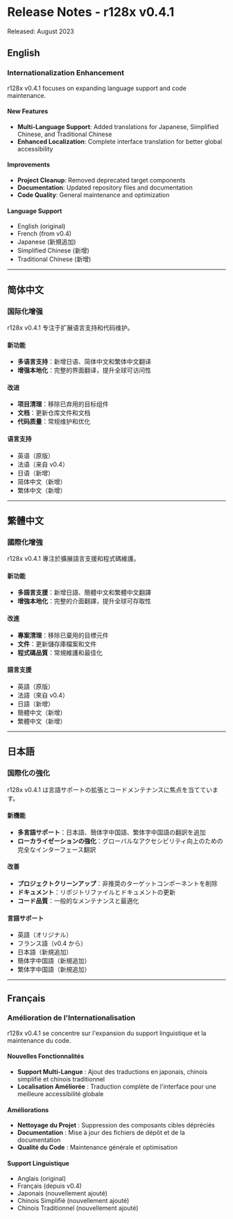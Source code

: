 # Release Notes - r128x v0.4.1

Released: August 2023

## English

### Internationalization Enhancement

r128x v0.4.1 focuses on expanding language support and code maintenance.

#### New Features
- **Multi-Language Support**: Added translations for Japanese, Simplified Chinese, and Traditional Chinese
- **Enhanced Localization**: Complete interface translation for better global accessibility

#### Improvements
- **Project Cleanup**: Removed deprecated target components
- **Documentation**: Updated repository files and documentation
- **Code Quality**: General maintenance and optimization

#### Language Support
- English (original)
- French (from v0.4)
- Japanese (新規追加)
- Simplified Chinese (新增)
- Traditional Chinese (新增)

---

## 简体中文

### 国际化增强

r128x v0.4.1 专注于扩展语言支持和代码维护。

#### 新功能
- **多语言支持**：新增日语、简体中文和繁体中文翻译
- **增强本地化**：完整的界面翻译，提升全球可访问性

#### 改进
- **项目清理**：移除已弃用的目标组件
- **文档**：更新仓库文件和文档
- **代码质量**：常规维护和优化

#### 语言支持
- 英语（原版）
- 法语（来自 v0.4）
- 日语（新增）
- 简体中文（新增）
- 繁体中文（新增）

---

## 繁體中文

### 國際化增強

r128x v0.4.1 專注於擴展語言支援和程式碼維護。

#### 新功能
- **多語言支援**：新增日語、簡體中文和繁體中文翻譯
- **增強本地化**：完整的介面翻譯，提升全球可存取性

#### 改進
- **專案清理**：移除已棄用的目標元件
- **文件**：更新儲存庫檔案和文件
- **程式碼品質**：常規維護和最佳化

#### 語言支援
- 英語（原版）
- 法語（來自 v0.4）
- 日語（新增）
- 簡體中文（新增）
- 繁體中文（新增）

---

## 日本語

### 国際化の強化

r128x v0.4.1 は言語サポートの拡張とコードメンテナンスに焦点を当てています。

#### 新機能
- **多言語サポート**：日本語、簡体字中国語、繁体字中国語の翻訳を追加
- **ローカライゼーションの強化**：グローバルなアクセシビリティ向上のための完全なインターフェース翻訳

#### 改善
- **プロジェクトクリーンアップ**：非推奨のターゲットコンポーネントを削除
- **ドキュメント**：リポジトリファイルとドキュメントの更新
- **コード品質**：一般的なメンテナンスと最適化

#### 言語サポート
- 英語（オリジナル）
- フランス語（v0.4 から）
- 日本語（新規追加）
- 簡体字中国語（新規追加）
- 繁体字中国語（新規追加）

---

## Français

### Amélioration de l'Internationalisation

r128x v0.4.1 se concentre sur l'expansion du support linguistique et la maintenance du code.

#### Nouvelles Fonctionnalités
- **Support Multi-Langue** : Ajout des traductions en japonais, chinois simplifié et chinois traditionnel
- **Localisation Améliorée** : Traduction complète de l'interface pour une meilleure accessibilité globale

#### Améliorations
- **Nettoyage du Projet** : Suppression des composants cibles dépréciés
- **Documentation** : Mise à jour des fichiers de dépôt et de la documentation
- **Qualité du Code** : Maintenance générale et optimisation

#### Support Linguistique
- Anglais (original)
- Français (depuis v0.4)
- Japonais (nouvellement ajouté)
- Chinois Simplifié (nouvellement ajouté)
- Chinois Traditionnel (nouvellement ajouté)